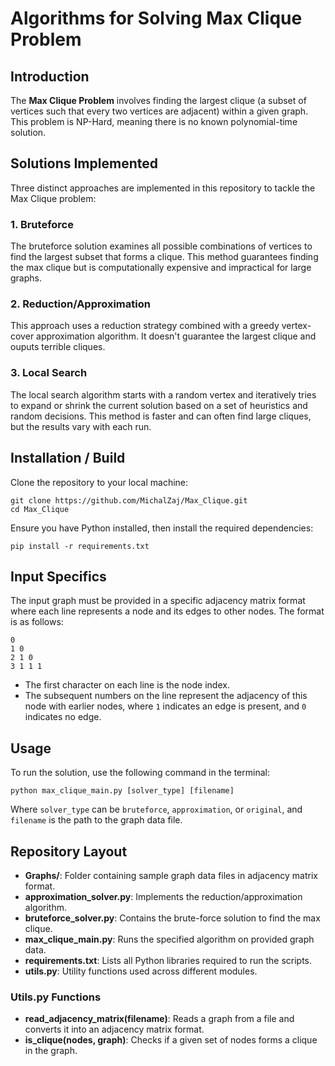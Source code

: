 # Algorithms for Solving Max Clique Problem

## Introduction
The **Max Clique Problem** involves finding the largest clique (a subset of vertices such that every two vertices are adjacent) within a given graph. This problem is NP-Hard, meaning there is no known polynomial-time solution.

## Solutions Implemented
Three distinct approaches are implemented in this repository to tackle the Max Clique problem:

### 1. Bruteforce
The bruteforce solution examines all possible combinations of vertices to find the largest subset that forms a clique. This method guarantees finding the max clique but is computationally expensive and impractical for large graphs.

### 2. Reduction/Approximation
This approach uses a reduction strategy combined with a greedy vertex-cover approximation algorithm. It doesn't guarantee the largest clique and ouputs terrible cliques.

### 3. Local Search
The local search algorithm starts with a random vertex and iteratively tries to expand or shrink the current solution based on a set of heuristics and random decisions. This method is faster and can often find large cliques, but the results vary with each run.

## Installation / Build
Clone the repository to your local machine:
 ```
 git clone https://github.com/MichalZaj/Max_Clique.git
 cd Max_Clique
 ```
 Ensure you have Python installed, then install the required dependencies:
 ```
pip install -r requirements.txt
```
## Input Specifics
The input graph must be provided in a specific adjacency matrix format where each line represents a node and its edges to other nodes. The format is as follows:
```
0
1 0
2 1 0
3 1 1 1
```
- The first character on each line is the node index.
- The subsequent numbers on the line represent the adjacency of this node with earlier nodes, where `1` indicates an edge is present, and `0` indicates no edge.


## Usage
To run the solution, use the following command in the terminal:
```
python max_clique_main.py [solver_type] [filename]
```
Where `solver_type` can be `bruteforce`, `approximation`, or `original`, and `filename` is the path to the graph data file.
## Repository Layout
- **Graphs/**: Folder containing sample graph data files in adjacency matrix format.
- **approximation_solver.py**: Implements the reduction/approximation algorithm.
- **bruteforce_solver.py**: Contains the brute-force solution to find the max clique.
- **max_clique_main.py**: Runs the specified algorithm on provided graph data.
- **requirements.txt**: Lists all Python libraries required to run the scripts.
- **utils.py**: Utility functions used across different modules.

### Utils.py Functions
- **read_adjacency_matrix(filename)**: Reads a graph from a file and converts it into an adjacency matrix format.
- **is_clique(nodes, graph)**: Checks if a given set of nodes forms a clique in the graph.

